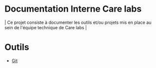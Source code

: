 # Documentation Interne Care labs

| Ce projet consiste à documenter les outils et/ou projets mis en place au sein de l'équipe technique de Care labs |

# Outils #

- [Git](git/commandes-principales.md)
